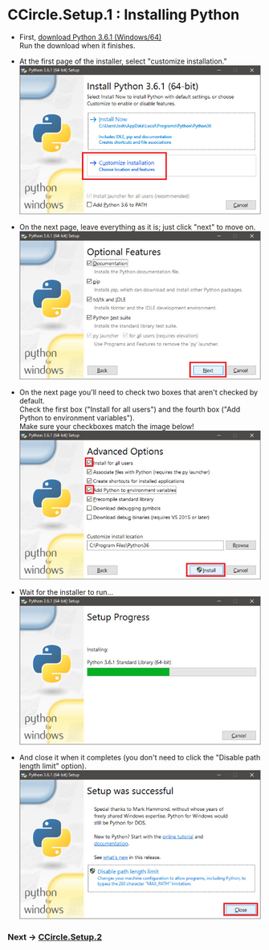 # CCircle.Setup.1 : Installing Python

* First, [download Python 3.6.1 (Windows/64)](https://www.python.org/ftp/python/3.6.1/python-3.6.1-amd64.exe)  
  Run the download when it finishes.

* At the first page of the installer, select "customize installation."  
  ![pysetup01](assets/image/pysetup01.jpg)

* On the next page, leave everything as it is; just click "next" to move on.  
  ![pysetup02](assets/image/pysetup02.jpg)

* On the next page you'll need to check two boxes that aren't checked by default.  
  Check the first box ("Install for all users") and the fourth box ("Add Python to environment variables").  
  Make sure your checkboxes match the image below!  
  ![pysetup03](assets/image/pysetup03.jpg)

* Wait for the installer to run...  
  ![pysetup04](assets/image/pysetup04.jpg)

* And close it when it completes (you don't need to click the "Disable path length limit" option).  
  ![pysetup05](assets/image/pysetup05.jpg)

### Next -> [CCircle.Setup.2](setup2.html)
